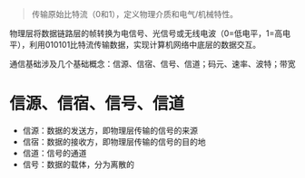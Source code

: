 > 传输原始比特流（0和1），定义物理介质和电气/机械特性。

物理层将数据链路层的帧转换为电信号、光信号或无线电波（0=低电平，1=高电平），利用010101比特流传输数据，实现计算机网络中底层的数据交互。

通信基础涉及几个基础概念：信源、信宿、信号、信道；码元、速率、波特；带宽


# 信源、信宿、信号、信道
- 信源：数据的发送方，即物理层传输的信号的来源
- 信宿：数据的接收方，即物理层传输的信号的目的地
- 信道：信号的通道
- 信号：数据的载体，分为离散的